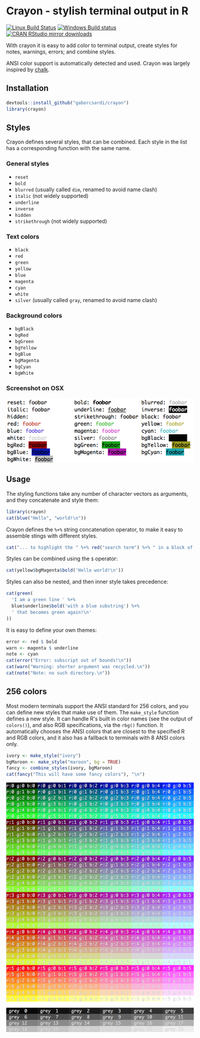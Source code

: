 
# Crayon - stylish terminal output in R

[![Linux Build Status](https://travis-ci.org/gaborcsardi/crayon.svg?branch=master)](https://travis-ci.org/gaborcsardi/crayon)
[![Windows Build status](https://ci.appveyor.com/api/projects/status/github/gaborcsardi/crayon?svg=true)](https://ci.appveyor.com/project/gaborcsardi/crayon)
[![CRAN RStudio mirror downloads](http://cranlogs.r-pkg.org/badges/crayon)](http://cran.r-project.org/web/packages/crayon/index.html)

With crayon it is easy to add color to terminal output, create styles
for notes, warnings, errors; and combine styles.

ANSI color support is automatically detected and used. Crayon was largely
inspired by [chalk](https://github.com/sindresorhus/chalk).

## Installation

```r
devtools::install_github("gaborcsardi/crayon")
library(crayon)
```

## Styles

Crayon defines several styles, that can be combined. Each style in the list
has a corresponding function with the same name.

### General styles

* `reset`
* `bold`
* `blurred` (usually called `dim`, renamed to avoid name clash)
* `italic` (not widely supported)
* `underline`
* `inverse`
* `hidden`
* `strikethrough` (not widely supported)

### Text colors

* `black`
* `red`
* `green`
* `yellow`
* `blue`
* `magenta`
* `cyan`
* `white`
* `silver` (usually called `gray`, renamed to avoid name clash)

### Background colors

* `bgBlack`
* `bgRed`
* `bgGreen`
* `bgYellow`
* `bgBlue`
* `bgMagenta`
* `bgCyan`
* `bgWhite`

### Screenshot on OSX

![](ANSI-8-OSX.png)

## Usage

The styling functions take any number of character vectors as arguments,
and they concatenate and style them:

```r
library(crayon)
cat(blue("Hello", "world!\n"))
```

Crayon defines the `%+%` string concatenation operator, to make it easy
to assemble stings with different styles.

```r
cat("... to highlight the " %+% red("search term") %+% " in a block of text\n")
```

Styles can be combined using the `$` operator:

```r
cat(yellow$bgMagenta$bold('Hello world!\n'))
```

Styles can also be nested, and then inner style takes precedence:

```r
cat(green(
  'I am a green line ' %+%
  blue$underline$bold('with a blue substring') %+%
  ' that becomes green again!\n'
))
```
  
It is easy to define your own themes:

```r
error <- red $ bold
warn <- magenta $ underline
note <- cyan
cat(error("Error: subscript out of bounds!\n"))
cat(warn("Warning: shorter argument was recycled.\n"))
cat(note("Note: no such directory.\n"))
```

## 256 colors

Most modern terminals support the ANSI standard for 256 colors,
and you can define new styles that make use of them. The `make_style`
function defines a new style. It can handle R's built in color names
(see the output of `colors()`), and also RGB specifications, via the
`rbg()` function. It automatically chooses the ANSI colors that
are closest to the specified R and RGB colors, and it also has
a fallback to terminals with 8 ANSI colors only.

```r
ivory <- make_style("ivory")
bgMaroon <- make_style("maroon", bg = TRUE)
fancy <- combine_styles(ivory, bgMaroon)
cat(fancy("This will have some fancy colors"), "\n")
```

![](ANSI-256-OSX.png)
